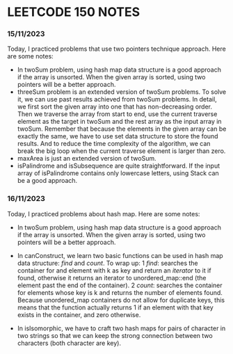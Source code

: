 # LEETCODE 150 NOTES
### 15/11/2023
Today, I practiced problems that use two pointers technique approach.
Here are some notes:
- In twoSum problem, using hash map data structure is a good approach if the array is unsorted. When the given array is sorted, using two pointers will be a better approach. 
- threeSum problem is an extended version of twoSum problems. To solve it, we can use past results achieved from twoSum problems. In detail, we first sort the given array into one that has non-decreasing order. Then we traverse the array from start to end, use the current traverse element as the target in twoSum and the rest array as the input array in twoSum. Remember that because the elements in the given array can be exactly the same, we have to use set data structure to store the found results. And to reduce the time complexity of the algorithm, we can break the big loop when the current traverse element is larger than zero. 
- maxArea is just an extended version of twoSum.
- isPalindrome and isSubsequence are quite straightforward. If the input array of isPalindrome contains only lowercase letters, using Stack can be a good approach.

### 16/11/2023
Today, I practiced problems about hash map.
Here are some notes:
- In twoSum problem, using hash map data structure is a good approach if the array is unsorted. When the given array is sorted, using two pointers will be a better approach. 
- In canConstruct, we learn two basic functions can be used in hash map data structure: _find_ and _count_. To wrap up:
1 _find_: searches the container for and element with k as key and return an _iterator_ to it if found, otherwise it returns an iterator to unordered_map::end (the element past the end of the container).
2 _count_: searches the container for elements whose key is k and returns the number of elements found. Because unordered_map containers do not allow for duplicate keys, this means that the function actually returns 1 if an element with that key exists in the container, and zero otherwise.

- In isIsomorphic, we have to craft two hash maps for pairs of character in two strings so that we can keep the strong connection between two characters (both character are key).  